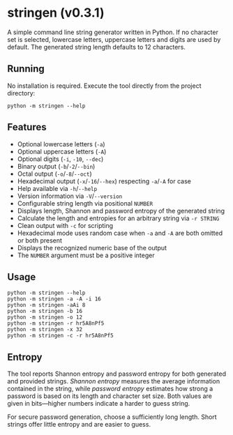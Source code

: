 # stringen (v0.3.1)

A simple command line string generator written in Python. If no character set
is selected, lowercase letters, uppercase letters and digits are used by
default. The generated string length defaults to 12 characters.

## Running

No installation is required. Execute the tool directly from the project
directory:

```shell
python -m stringen --help
```

## Features

- Optional lowercase letters (`-a`)
- Optional uppercase letters (`-A`)
- Optional digits (`-i`, `-10`, `--dec`)
- Binary output (`-b`/`-2`/`--bin`)
- Octal output (`-o`/`-8`/`--oct`)
- Hexadecimal output (`-x`/`-16`/`--hex`) respecting `-a`/`-A` for case
- Help available via `-h`/`--help`
- Version information via `-V`/`--version`
- Configurable string length via positional `NUMBER`
- Displays length, Shannon and password entropy of the generated string
- Calculate the length and entropies for an arbitrary string via `-r STRING`
- Clean output with `-c` for scripting
- Hexadecimal mode uses random case when `-a` and `-A` are both omitted or both
  present
- Displays the recognized numeric base of the output
- The `NUMBER` argument must be a positive integer

## Usage

```shell
python -m stringen --help
python -m stringen -a -A -i 16
python -m stringen -aAi 8
python -m stringen -b 16
python -m stringen -o 12
python -m stringen -r hr5A8nPf5
python -m stringen -x 32
python -m stringen -c -r hr5A8nPf5
```

## Entropy

The tool reports Shannon entropy and password entropy for both generated and
provided strings. *Shannon entropy* measures the average information contained
in the string, while *password entropy* estimates how strong a password is based
on its length and character set size. Both values are given in bits&mdash;higher
numbers indicate a harder to guess string.

For secure password generation, choose a sufficiently long length.
Short strings offer little entropy and are easier to guess.
